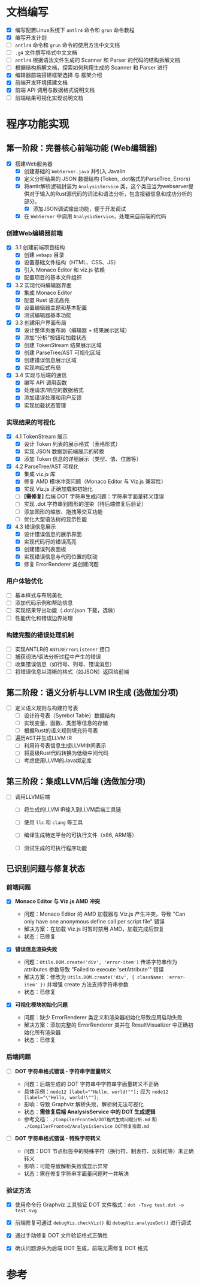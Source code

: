 # 文档编写
- [x] 编写配置Linux系统下 `antlr4` 命令和 `grun` 命令教程
- [x] 编写开发计划
- [ ] `antlr4` 命令和 `grun` 命令的使用方法中文文档
- [ ] `.g4` 文件撰写格式中文文档
- [ ] `antlr4` 根据语法文件生成的 Scanner 和 Parser 的代码的结构拆解文档
- [ ] 根据结构拆解文档，探索如何利用生成的 Scanner 和 Parser 进行
- [x] 编辑器前端搭建框架选择 与 框架介绍
- [x] 前端开发环境搭建文档
- [x] 前端 API 调用与数据格式说明文档
- [ ] 前端结果可视化实现说明文档

# 程序功能实现

## 第一阶段：完善核心前端功能 (Web编辑器)
- [x] 搭建Web服务器
  - [x] 创建基础的 `WebServer.java` 并引入 Javalin
  - [x] 定义分析结果的 JSON 数据结构 (Token, .dot格式的ParseTree, Errors)
  - [x] 将antlr解析逻辑封装为 `AnalysisService` 类，这个类应当为webserver提供对于输入的Rust源代码的词法和语法分析，包含报错信息和成功分析的部分。
    - [x] 添加JSON调试输出功能，便于开发调试
  - [x] 在 `WebServer` 中调用 `AnalysisService`，处理来自前端的代码

### 创建Web编辑器前端
- [x] 3.1 创建前端项目结构
  - [x] 创建 `webapp` 目录
  - [x] 设置基础文件结构（HTML、CSS、JS）
  - [x] 引入 Monaco Editor 和 viz.js 依赖
  - [x] 配置项目的基本文件组织
- [x] 3.2 实现代码编辑器界面
  - [x] 集成 Monaco Editor
  - [x] 配置 Rust 语法高亮
  - [x] 设置编辑器主题和基本配置
  - [x] 测试编辑器基本功能
- [x] 3.3 创建用户界面布局
  - [x] 设计整体页面布局（编辑器 + 结果展示区域）
  - [x] 添加"分析"按钮和加载状态
  - [x] 创建 TokenStream 结果展示区域
  - [x] 创建 ParseTree/AST 可视化区域
  - [x] 创建错误信息展示区域
  - [x] 实现响应式布局
- [x] 3.4 实现与后端的通信
  - [x] 编写 API 调用函数
  - [x] 处理请求/响应的数据格式
  - [x] 添加错误处理和用户反馈
  - [x] 实现加载状态管理

### 实现结果的可视化
- [x] 4.1 TokenStream 展示
  - [x] 设计 Token 列表的展示格式（表格形式）
  - [x] 实现 JSON 数据到前端展示的转换
  - [x] 添加 Token 信息的详细展示（类型、值、位置等）
- [x] 4.2 ParseTree/AST 可视化
  - [x] 集成 viz.js 库
  - [x] 修复 AMD 模块冲突问题（Monaco Editor 与 Viz.js 兼容性）
  - [x] 实现 Viz.js 正确加载和初始化
  - [ ] **[需修复]** 后端 DOT 字符串生成问题：字符串字面量转义错误
  - [ ] 实现 .dot 字符串到图形的渲染（待后端修复后验证）
  - [ ] 添加图形的缩放、拖拽等交互功能
  - [ ] 优化大型语法树的显示性能
- [x] 4.3 错误信息展示
  - [x] 设计错误信息的展示界面
  - [x] 实现代码行的错误高亮
  - [x] 创建错误列表面板
  - [x] 实现错误信息与代码位置的联动
  - [x] 修复 ErrorRenderer 类创建问题

### 用户体验优化
- [ ] 基本样式与布局美化
- [ ] 添加代码示例和帮助信息
- [ ] 实现结果导出功能（.dot/.json 下载，选做）
- [ ] 性能优化和错误边界处理

### 构建完整的错误处理机制
- [ ] 实现ANTLR的 `ANTLRErrorListener` 接口
- [ ] 捕获词法/语法分析过程中产生的错误
- [ ] 收集错误信息（如行号、列号、错误消息）
- [ ] 将错误信息以清晰的格式（如JSON）返回给前端

## 第二阶段：语义分析与LLVM IR生成 (选做加分项)
- [ ] 定义语义规则与构建符号表
  - [ ] 设计符号表（Symbol Table）数据结构
  - [ ] 实现变量、函数、类型等信息的存储
  - [ ] 根据Rust的语义规则填充符号表
- [ ] 遍历AST并生成LLVM IR
  - [ ] 利用符号表信息生成LLVM中间表示
  - [ ] 将高级Rust代码转换为低级中间代码
  - [ ] 考虑使用LLVM的Java绑定库

## 第三阶段：集成LLVM后端 (选做加分项)
- [ ] 调用LLVM后端
  - [ ] 将生成的LLVM IR输入到LLVM后端工具链
  - [ ] 使用 `llc` 和 `clang` 等工具
  - [ ] 编译生成特定平台的可执行文件（x86, ARM等）
  - [ ] 测试生成的可执行程序功能







## 已识别问题与修复状态

### 前端问题
- [x] **Monaco Editor 与 Viz.js AMD 冲突**
  - 问题：Monaco Editor 的 AMD 加载器与 Viz.js 产生冲突，导致 "Can only have one anonymous define call per script file" 错误
  - 解决方案：在加载 Viz.js 时暂时禁用 AMD，加载完成后恢复
  - 状态：已修复

- [x] **错误信息渲染失败**
  - 问题：`Utils.DOM.create('div', 'error-item')` 传递字符串作为 attributes 参数导致 "Failed to execute 'setAttribute'" 错误
  - 解决方案：修改为 `Utils.DOM.create('div', { className: 'error-item' })` 并增强 create 方法支持字符串参数
  - 状态：已修复

- [x] **可视化模块初始化问题**
  - 问题：缺少 ErrorRenderer 类定义和渲染器初始化导致应用启动失败
  - 解决方案：添加完整的 ErrorRenderer 类并在 ResultVisualizer 中正确初始化所有渲染器
  - 状态：已修复

### 后端问题
- [ ] **DOT 字符串格式错误 - 字符串字面量转义**
  - 问题：后端生成的 DOT 字符串中字符串字面量转义不正确
  - 具体示例：`node12 [label=""Hello, world!""];` 应为 `node12 [label="\"Hello, world!\""];`
  - 影响：导致 Graphviz 解析失败，解析树无法可视化
  - 状态：**需修复后端 AnalysisService 中的 DOT 生成逻辑**
  - 参考文档：`./CompilerFronted/DOT格式生成问题分析.md` 和 `./CompilerFronted/AnalysisService DOT修复指南.md`

- [ ] **DOT 字符串格式错误 - 特殊字符转义**
  - 问题：DOT 节点标签中的特殊字符（换行符、制表符、反斜杠等）未正确转义
  - 影响：可能导致解析失败或显示异常
  - 状态：需在修复字符串字面量问题时一并解决

### 验证方法
- [x] 使用命令行 Graphviz 工具验证 DOT 文件格式：`dot -Tsvg test.dot -o test.svg`
- [x] 前端修复可通过 `debugViz.checkViz()` 和 `debugViz.analyzeDot()` 进行调试
- [x] 通过手动修复 DOT 文件验证格式正确性
- [x] 确认问题源头为后端 DOT 生成，前端无需修复 DOT 格式


# 参考
[1]: ./CompilerFronted/AnalysisService调试功能说明.md  
[2]: ./CompilerFronted/DOT格式生成问题分析.md  
[3]: ./CompilerFronted/AnalysisService%20DOT修复指南.md  
[4]: ./webapp/前端开发指南.md 